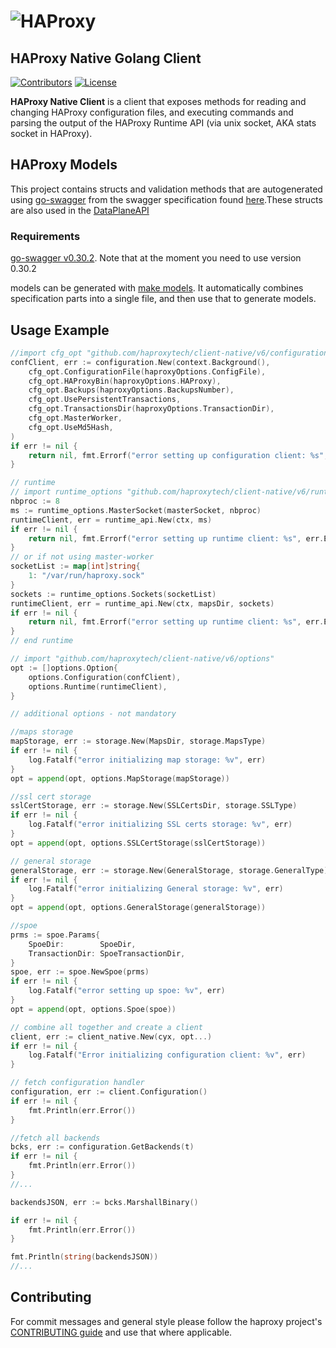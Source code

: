 # ![HAProxy](assets/images/haproxy-weblogo-210x49.png "HAProxy")

## HAProxy Native Golang Client

[![Contributors](https://img.shields.io/github/contributors/haproxytech/client-native?color=purple)](https://github.com/haproxy/haproxy/blob/master/CONTRIBUTING)
[![License](https://img.shields.io/badge/License-Apache%202.0-blue.svg)](LICENSE)

**HAProxy Native Client** is a client that exposes methods for reading and changing HAProxy configuration files, and executing commands and parsing the output of the HAProxy Runtime API (via unix socket, AKA stats socket in HAProxy).

## HAProxy Models

This project contains structs and validation methods that are autogenerated using [go-swagger](https://github.com/go-swagger/go-swagger) from the swagger specification found [here](https://github.com/haproxytech/client-native/blob/master/specification/build/haproxy_spec.yaml).These structs are also used in the [DataPlaneAPI](http://github.com/haproxytech/dataplaneapi)

### Requirements

[go-swagger v0.30.2](https://github.com/go-swagger/go-swagger/releases/tag/v0.30.2). Note that at the moment you need to use version 0.30.2

models can be generated with [make models](Makefile). It automatically combines specification parts into a single file, and then use that to generate models.

## Usage Example

```go
//import cfg_opt "github.com/haproxytech/client-native/v6/configuration/options"
confClient, err := configuration.New(context.Background(),
    cfg_opt.ConfigurationFile(haproxyOptions.ConfigFile),
    cfg_opt.HAProxyBin(haproxyOptions.HAProxy),
    cfg_opt.Backups(haproxyOptions.BackupsNumber),
    cfg_opt.UsePersistentTransactions,
    cfg_opt.TransactionsDir(haproxyOptions.TransactionDir),
    cfg_opt.MasterWorker,
    cfg_opt.UseMd5Hash,
)
if err != nil {
    return nil, fmt.Errorf("error setting up configuration client: %s", err.Error())
}

// runtime
// import runtime_options "github.com/haproxytech/client-native/v6/runtime/options"
nbproc := 8
ms := runtime_options.MasterSocket(masterSocket, nbproc)
runtimeClient, err = runtime_api.New(ctx, ms)
if err != nil {
    return nil, fmt.Errorf("error setting up runtime client: %s", err.Error())
}
// or if not using master-worker
socketList := map[int]string{
    1: "/var/run/haproxy.sock"
}
sockets := runtime_options.Sockets(socketList)
runtimeClient, err = runtime_api.New(ctx, mapsDir, sockets)
if err != nil {
    return nil, fmt.Errorf("error setting up runtime client: %s", err.Error())
}
// end runtime

// import "github.com/haproxytech/client-native/v6/options"
opt := []options.Option{
    options.Configuration(confClient),
    options.Runtime(runtimeClient),
}

// additional options - not mandatory

//maps storage
mapStorage, err := storage.New(MapsDir, storage.MapsType)
if err != nil {
    log.Fatalf("error initializing map storage: %v", err)
}
opt = append(opt, options.MapStorage(mapStorage))

//ssl cert storage
sslCertStorage, err := storage.New(SSLCertsDir, storage.SSLType)
if err != nil {
    log.Fatalf("error initializing SSL certs storage: %v", err)
}
opt = append(opt, options.SSLCertStorage(sslCertStorage))

// general storage
generalStorage, err := storage.New(GeneralStorage, storage.GeneralType)
if err != nil {
    log.Fatalf("error initializing General storage: %v", err)
}
opt = append(opt, options.GeneralStorage(generalStorage))

//spoe
prms := spoe.Params{
    SpoeDir:        SpoeDir,
    TransactionDir: SpoeTransactionDir,
}
spoe, err := spoe.NewSpoe(prms)
if err != nil {
    log.Fatalf("error setting up spoe: %v", err)
}
opt = append(opt, options.Spoe(spoe))

// combine all together and create a client
client, err := client_native.New(cyx, opt...)
if err != nil {
    log.Fatalf("Error initializing configuration client: %v", err)
}

// fetch configuration handler
configuration, err := client.Configuration()
if err != nil {
    fmt.Println(err.Error())
}

//fetch all backends
bcks, err := configuration.GetBackends(t)
if err != nil {
    fmt.Println(err.Error())
}
//...

backendsJSON, err := bcks.MarshallBinary()

if err != nil {
    fmt.Println(err.Error())
}

fmt.Println(string(backendsJSON))
//...

```

## Contributing

For commit messages and general style please follow the haproxy project's [CONTRIBUTING guide](https://github.com/haproxy/haproxy/blob/master/CONTRIBUTING) and use that where applicable.
